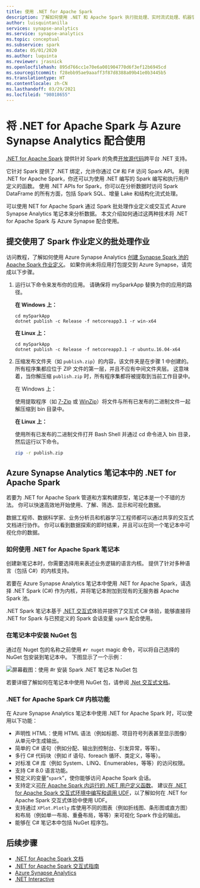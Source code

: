 ```yaml
---
title: 使用 .NET for Apache Spark
description: 了解如何使用 .NET 和 Apache Spark 执行批处理、实时流式处理、机器学习操作，以及在 Azure Synapse Analytics 笔记本中编写即席查询。
author: luisquintanilla
services: synapse-analytics
ms.service: synapse-analytics
ms.topic: conceptual
ms.subservice: spark
ms.date: 05/01/2020
ms.author: luquinta
ms.reviewer: jrasnick
ms.openlocfilehash: 895d766cc1e70e6a001904770d6f3ef12b6945cd
ms.sourcegitcommit: f28ebb95ae9aaaff3f87d8388a09b41e0b3445b5
ms.translationtype: HT
ms.contentlocale: zh-CN
ms.lasthandoff: 03/29/2021
ms.locfileid: "98018655"
---
```

# <a name="use-net-for-apache-spark-with-azure-synapse-analytics"></a>将 .NET for Apache Spark 与 Azure Synapse Analytics 配合使用

[.NET for Apache Spark](https://dot.net/spark) 提供针对 Spark 的免费[开放源代码](https://github.com/dotnet/spark)跨平台 .NET 支持。 

它针对 Spark 提供了 .NET 绑定，允许你通过 C# 和 F# 访问 Spark API。 利用 .NET for Apache Spark，你还可以为使用 .NET 编写的 Spark 编写和执行用户定义的函数。 使用 .NET APIs for Spark，你可以在分析数据时访问 Spark DataFrame 的所有方面，包括 Spark SQL、增量 Lake 和结构化流式处理。

可以使用 NET for Apache Spark 通过 Spark 批处理作业定义或交互式 Azure Synapse Analytics 笔记本来分析数据。 本文介绍如何通过这两种技术将 .NET for Apache Spark 与 Azure Synapse 配合使用。

## <a name="submit-batch-jobs-using-the-spark-job-definition"></a>提交使用了 Spark 作业定义的批处理作业

访问教程，了解如何使用 Azure Synapse Analytics [创建 Synapse Spark 池的 Apache Spark 作业定义](apache-spark-job-definitions.md)。 如果你尚未将应用打包提交到 Azure Synapse，请完成以下步骤。

1. 运行以下命令来发布你的应用。 请确保将 mySparkApp 替换为你的应用的路径。

   **在 Windows 上：**

   ```dotnetcli
   cd mySparkApp
   dotnet publish -c Release -f netcoreapp3.1 -r win-x64
   ```
   
   **在 Linux 上：**

   ```dotnetcli
   cd mySparkApp
   dotnet publish -c Release -f netcoreapp3.1 -r ubuntu.16.04-x64
   ```

2. 压缩发布文件夹（如 `publish.zip`）的内容，该文件夹是在步骤 1 中创建的。 所有程序集都应位于 ZIP 文件的第一层，并且不应有中间文件夹层。 这意味着，当你解压缩 `publish.zip` 时，所有程序集都将被提取到当前工作目录中。

    在 Windows 上：

    使用提取程序（如 [7-Zip](https://www.7-zip.org/) 或 [WinZip](https://www.winzip.com/)）将文件与所有已发布的二进制文件一起解压缩到 bin 目录中。

    **在 Linux 上：**

    使用所有已发布的二进制文件打开 Bash Shell 并通过 cd 命令进入 bin 目录，然后运行以下命令。

    ```bash
    zip -r publish.zip
    ```

## <a name="net-for-apache-spark-in-azure-synapse-analytics-notebooks"></a>Azure Synapse Analytics 笔记本中的 .NET for Apache Spark 

若要为 .NET for Apache Spark 管道和方案构建原型，笔记本是一个不错的方法。 你可以快速高效地开始使用、了解、筛选、显示和可视化数据。 

数据工程师、数据科学家、业务分析员和机器学习工程师都可以通过共享的交互式文档进行协作。 你可以看到数据探索的即时结果，并且可以在同一个笔记本中可视化你的数据。

### <a name="how-to-use-net-for-apache-spark-notebooks"></a>如何使用 .NET for Apache Spark 笔记本

创建新笔记本时，你需要选择用来表述业务逻辑的语言内核。 提供了针对多种语言（包括 C#）的内核支持。

若要在 Azure Synapse Analytics 笔记本中使用 .NET for Apache Spark，请选择 .NET Spark (C#) 作为内核，并将笔记本附加到现有的无服务器 Apache Spark 池。

.NET Spark 笔记本基于 [.NET 交互式](https://github.com/dotnet/interactive)体验并提供了交互式 C# 体验，能够直接将 .NET for Spark 与已预定义的 Spark 会话变量 `spark` 配合使用。

### <a name="install-nuget-packages-in-notebooks"></a>在笔记本中安装 NuGet 包

通过在 Nuget 包的名称之前使用 `#r nuget` magic 命令，可以将自己选择的 NuGet 包安装到笔记本中。 下图显示了一个示例：

![屏幕截图：使用 #r 安装 Spark .NET 笔记本 NuGet 包](./media/apache-spark-development-using-notebooks/synapse-spark-dotnet-notebook-nuget.png)

若要详细了解如何在笔记本中使用 NuGet 包，请参阅 [.Net 交互式文档](https://github.com/dotnet/interactive/blob/main/docs/nuget-overview.md)。

### <a name="net-for-apache-spark-c-kernel-features"></a>.NET for Apache Spark C# 内核功能

在 Azure Synapse Analytics 笔记本中使用 .NET for Apache Spark 时，可以使用以下功能：

* 声明性 HTML：使用 HTML 语法（例如标题、项目符号列表甚至显示图像）从单元中生成输出。
* 简单的 C# 语句（例如分配、输出到控制台、引发异常，等等）。
* 多行 C# 代码块（例如 if 语句、foreach 循环、类定义，等等）。
* 对标准 C# 库（例如 System、LINQ、Enumerables，等等）的访问权限。
* 支持 C# 8.0 语言功能。
* 预定义的变量“`spark`”，使你能够访问 Apache Spark 会话。
* 支持定义[可在 Apache Spark 内运行的 .NET 用户定义函数](/dotnet/spark/how-to-guides/udf-guide)。 建议[在 .NET for Apache Spark 交互式环境中编写和调用 UDF](/dotnet/spark/how-to-guides/dotnet-interactive-udf-issue)，以了解如何在 .NET for Apache Spark 交互式体验中使用 UDF。
* 支持通过 `XPlot.Plotly` 库使用不同的图表（例如折线图、条形图或直方图）和布局（例如单一布局、重叠布局，等等）来可视化 Spark 作业的输出。
* 能够在 C# 笔记本中包括 NuGet 程序包。

## <a name="next-steps"></a>后续步骤

* [.NET for Apache Spark 文档](/dotnet/spark/)
* [.NET for Apache Spark 交互式指南](/dotnet/spark/how-to-guides/dotnet-interactive-udf-issue)
* [Azure Synapse Analytics](https://azure.microsoft.com/services/synapse-analytics/)
* [.NET Interactive](https://devblogs.microsoft.com/dotnet/creating-interactive-net-documentation/)
